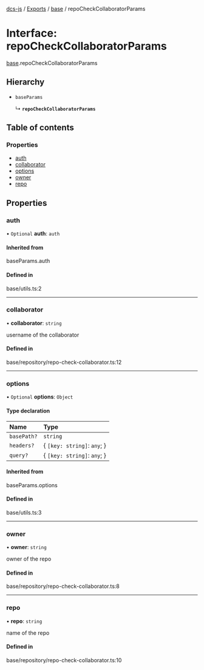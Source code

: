 [dcs-js](../README.md) / [Exports](../modules.md) / [base](../modules/base.md) / repoCheckCollaboratorParams

# Interface: repoCheckCollaboratorParams

[base](../modules/base.md).repoCheckCollaboratorParams

## Hierarchy

- `baseParams`

  ↳ **`repoCheckCollaboratorParams`**

## Table of contents

### Properties

- [auth](base.repoCheckCollaboratorParams.md#auth)
- [collaborator](base.repoCheckCollaboratorParams.md#collaborator)
- [options](base.repoCheckCollaboratorParams.md#options)
- [owner](base.repoCheckCollaboratorParams.md#owner)
- [repo](base.repoCheckCollaboratorParams.md#repo)

## Properties

### <a id="auth" name="auth"></a> auth

• `Optional` **auth**: `auth`

#### Inherited from

baseParams.auth

#### Defined in

base/utils.ts:2

___

### <a id="collaborator" name="collaborator"></a> collaborator

• **collaborator**: `string`

username of the collaborator

#### Defined in

base/repository/repo-check-collaborator.ts:12

___

### <a id="options" name="options"></a> options

• `Optional` **options**: `Object`

#### Type declaration

| Name | Type |
| :------ | :------ |
| `basePath?` | `string` |
| `headers?` | { `[key: string]`: `any`;  } |
| `query?` | { `[key: string]`: `any`;  } |

#### Inherited from

baseParams.options

#### Defined in

base/utils.ts:3

___

### <a id="owner" name="owner"></a> owner

• **owner**: `string`

owner of the repo

#### Defined in

base/repository/repo-check-collaborator.ts:8

___

### <a id="repo" name="repo"></a> repo

• **repo**: `string`

name of the repo

#### Defined in

base/repository/repo-check-collaborator.ts:10
